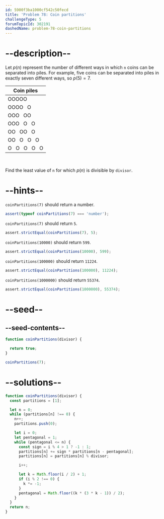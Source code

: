 ```yaml
---
id: 5900f3ba1000cf542c50fecd
title: 'Problem 78: Coin partitions'
challengeType: 5
forumTopicId: 302191
dashedName: problem-78-coin-partitions
---
```


# --description--

Let ${p}(n)$ represent the number of different ways in which `n` coins can be separated into piles. For example, five coins can be separated into piles in exactly seven different ways, so ${p}(5) = 7$.

<div style='text-align: center;'>

| Coin piles        |
| ----------------- |
| OOOOO             |
| OOOO   O          |
| OOO   OO          |
| OOO   O   O       |
| OO   OO   O       |
| OO   O   O   O    |
| O   O   O   O   O |

</div><br>

Find the least value of `n` for which ${p}(n)$ is divisible by `divisor`.

# --hints--

`coinPartitions(7)` should return a number.

```js
assert(typeof coinPartitions(7) === 'number');
```

`coinPartitions(7)` should return `5`.

```js
assert.strictEqual(coinPartitions(7), 5);
```

`coinPartitions(10000)` should return `599`.

```js
assert.strictEqual(coinPartitions(10000), 599);
```

`coinPartitions(100000)` should return `11224`.

```js
assert.strictEqual(coinPartitions(100000), 11224);
```

`coinPartitions(1000000)` should return `55374`.

```js
assert.strictEqual(coinPartitions(1000000), 55374);
```

# --seed--

## --seed-contents--

```js
function coinPartitions(divisor) {

  return true;
}

coinPartitions(7);
```

# --solutions--

```js
function coinPartitions(divisor) {
  const partitions = [1];

  let n = 0;
  while (partitions[n] !== 0) {
    n++;
    partitions.push(0);

    let i = 0;
    let pentagonal = 1;
    while (pentagonal <= n) {
      const sign = i % 4 > 1 ? -1 : 1;
      partitions[n] += sign * partitions[n - pentagonal];
      partitions[n] = partitions[n] % divisor;

      i++;

      let k = Math.floor(i / 2) + 1;
      if (i % 2 !== 0) {
        k *= -1;
      }
      pentagonal = Math.floor((k * (3 * k - 1)) / 2);
    }
  }
  return n;
}
```
